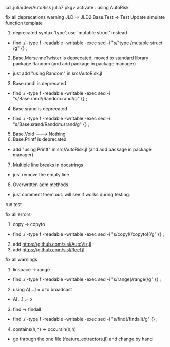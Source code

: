 cd .julia/dev/AutoRisk
julia7
pkg> activate .
using AutoRisk

fix all deprecations warning
JLD -> JLD2
Base.Test -> Test
Update simulate function template

1. deprecated syntax 'type', use 'mutable struct' instead
  - find ./ -type f -readable -writable -exec sed -i "s/^type /mutable struct /g" {} \;
2. Base.MersenneTwister is deprecated, moved to standard library package Random (and add package in package manager)
  - just add "using Random" in src/AutoRisk.jl
3. Base.rand! is deprecated
  - find ./ -type f -readable -writable -exec sed -i "s/Base.rand\!/Random.rand\!/g" {} \;
4. Base.srand is deprecated
  - find ./ -type f -readable -writable -exec sed -i "s/Base.srand/Random.srand/g" {} \;
5. Base.Void ---> Nothing
6. Base.Printf is deprecated
  - add "using Printf" in src/AutoRisk.jl (and add package in package manager)
7. Multiple line breaks in docstrings
  - just remove the empty line
8. Overwritten adm methods
  - just comment them out. will see if works during testing.

run test

fix all errors
1. copy -> copyto
  - find ./ -type f -readable -writable -exec sed -i "s/copy\!(/copyto\!(/g" {} \;
2. add https://github.com/sisl/AutoViz.jl
3. add https://github.com/sisl/Reel.jl

fix all warnings
1. linspace -> range
  - find ./ -type f -readable -writable -exec sed -i "s/range(/range(/g" {} \;
2. using A[...] = x to broadcast
  - A[...] .= x
3. find -> findall
  - find ./ -type f -readable -writable -exec sed -i "s/find(/findall(/g" {} \;
4. contains(h,n) -> occursin(n,h)
  - go through the one file (feature_extractors.jl) and change by hand

